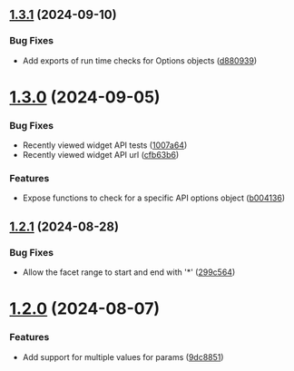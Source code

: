 ## [1.3.1](https://github.com/bloomreach/discovery-web-sdk/compare/v1.3.0...v1.3.1) (2024-09-10)


### Bug Fixes

* Add exports of run time checks for Options objects ([d880939](https://github.com/bloomreach/discovery-web-sdk/commit/d88093903d147d0581a9e62a64ca71d0d68cff36))

# [1.3.0](https://github.com/bloomreach/discovery-web-sdk/compare/v1.2.1...v1.3.0) (2024-09-05)


### Bug Fixes

* Recently viewed widget API tests ([1007a64](https://github.com/bloomreach/discovery-web-sdk/commit/1007a640c923dc4d4b72dc0554dcd99997ab1138))
* Recently viewed widget API url ([cfb63b6](https://github.com/bloomreach/discovery-web-sdk/commit/cfb63b6d2aed7040dab327535060d3a77ecb060f))


### Features

* Expose functions to check for a specific API options object ([b004136](https://github.com/bloomreach/discovery-web-sdk/commit/b0041362fd79610604a49c737be8ca9b14c261d7))

## [1.2.1](https://github.com/bloomreach/discovery-web-sdk/compare/v1.2.0...v1.2.1) (2024-08-28)


### Bug Fixes

* Allow the facet range to start and end with '*' ([299c564](https://github.com/bloomreach/discovery-web-sdk/commit/299c564e6d8ede71ad05bd54d197225210b112b2))

# [1.2.0](https://github.com/bloomreach/discovery-web-sdk/compare/v1.1.0...v1.2.0) (2024-08-07)


### Features

* Add support for multiple values for params ([9dc8851](https://github.com/bloomreach/discovery-web-sdk/commit/9dc88513fa13592eb90df1a5454368fb1f291685))
